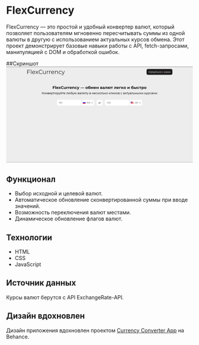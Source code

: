 # FlexCurrency

FlexCurrency — это простой и удобный конвертер валют, который позволяет пользователям мгновенно пересчитывать суммы из одной валюты в другую с использованием актуальных курсов обмена. Этот проект демонстрирует базовые навыки работы с API, fetch-запросами, манипуляцией с DOM и обработкой ошибок.

##Скриншот
![Пример работы](screenshots/example.png)

## Функционал

- Выбор исходной и целевой валют.
- Автоматическое обновление сконвертированной суммы при вводе значений.
- Возможность переключения валют местами.
- Динамическое обновление флагов валют.

## Технологии

- HTML
- CSS
- JavaScript

## Источник данных

Курсы валют берутся с API ExchangeRate-API.

## Дизайн вдохновлен

Дизайн приложения вдохновлен проектом [Currency Converter App](https://www.behance.net/gallery/105768539/Currency-Converter-App/modules/607027491) на Behance.

